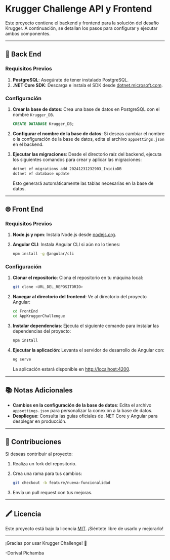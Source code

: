 # Krugger Challenge API y Frontend

Este proyecto contiene el backend y frontend para la solución del desafío Krugger. A continuación, se detallan los pasos para configurar y ejecutar ambos componentes.

---

## 🔧 Back End

### Requisitos Previos
1. **PostgreSQL**: Asegúrate de tener instalado PostgreSQL.
2. **.NET Core SDK**: Descarga e instala el SDK desde [dotnet.microsoft.com](https://dotnet.microsoft.com/).

### Configuración

1. **Crear la base de datos**:
   Crea una base de datos en PostgreSQL con el nombre `Krugger_DB`.

   ```sql
   CREATE DATABASE Krugger_DB;
   ```

2. **Configurar el nombre de la base de datos**:
   Si deseas cambiar el nombre o la configuración de la base de datos, edita el archivo `appsettings.json` en el backend.

3. **Ejecutar las migraciones**:
   Desde el directorio raíz del backend, ejecuta los siguientes comandos para crear y aplicar las migraciones:

   ```bash
   dotnet ef migrations add 20241231232903_InicioDB
   dotnet ef database update
   ```

   Esto generará automáticamente las tablas necesarias en la base de datos.

---

## 🌐 Front End

### Requisitos Previos
1. **Node.js y npm**: Instala Node.js desde [nodejs.org](https://nodejs.org/).
2. **Angular CLI**: Instala Angular CLI si aún no lo tienes:

   ```bash
   npm install -g @angular/cli
   ```

### Configuración

1. **Clonar el repositorio**:
   Clona el repositorio en tu máquina local:

   ```bash
   git clone <URL_DEL_REPOSITORIO>
   ```

2. **Navegar al directorio del frontend**:
   Ve al directorio del proyecto Angular:

   ```bash
   cd FrontEnd
   cd AppKruggerChallengue
   ```

3. **Instalar dependencias**:
   Ejecuta el siguiente comando para instalar las dependencias del proyecto:

   ```bash
   npm install
   ```

4. **Ejecutar la aplicación**:
   Levanta el servidor de desarrollo de Angular con:

   ```bash
   ng serve
   ```

   La aplicación estará disponible en [http://localhost:4200](http://localhost:4200).

---

## 📚 Notas Adicionales

- **Cambios en la configuración de la base de datos**: Edita el archivo `appsettings.json` para personalizar la conexión a la base de datos.
- **Despliegue**: Consulta las guías oficiales de .NET Core y Angular para desplegar en producción.

---

## 🤝 Contribuciones

Si deseas contribuir al proyecto:
1. Realiza un fork del repositorio.
2. Crea una rama para tus cambios:

   ```bash
   git checkout -b feature/nueva-funcionalidad
   ```

3. Envía un pull request con tus mejoras.

---

## 🖍️ Licencia

Este proyecto está bajo la licencia [MIT](https://opensource.org/licenses/MIT). ¡Siéntete libre de usarlo y mejorarlo!

---

¡Gracias por usar Krugger Challenge! 🚀


-Dorival Pichamba
